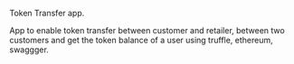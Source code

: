 Token Transfer app.


App to enable token transfer between customer and retailer, between two customers and get the token balance of a user using truffle, ethereum, swaggger.
